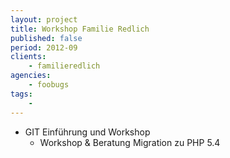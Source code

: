 ```yaml
---
layout: project
title: Workshop Familie Redlich
published: false
period: 2012-09
clients:
    - familieredlich
agencies:
    - foobugs
tags:
    - 
---
```

- GIT Einführung und Workshop
  - Workshop & Beratung Migration zu PHP 5.4 

